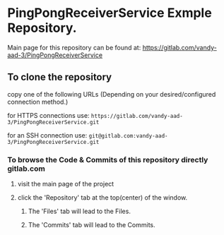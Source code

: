 # PingPongReceiverService Exmple Repository. 

Main page for this repository can be found at: https://gitlab.com/vandy-aad-3/PingPongReceiverService

## To clone the repository

copy one of the following URLs (Depending on your desired/configured connection method.)

for HTTPS connections use: ```https://gitlab.com/vandy-aad-3/PingPongReceiverService.git```

for an SSH connection use: ```git@gitlab.com:vandy-aad-3/PingPongReceiverService.git ```


### To browse the Code & Commits of this repository directly gitlab.com

1. visit the main page of the project

2. click the 'Repository' tab at the top(center) of the window.

   1. The 'Files' tab will lead to the Files.

   2. The 'Commits' tab will lead to the Commits.
